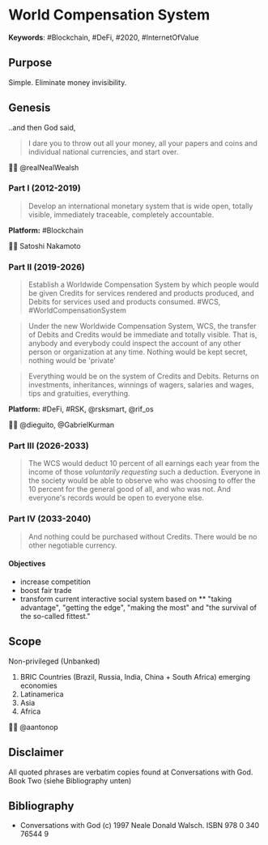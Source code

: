 # World Compensation System
__Keywords__: #Blockchain, #DeFi, #2020, #InternetOfValue


## Purpose 

Simple. Eliminate money invisibility.

## Genesis 

..and then God said, 
> I dare you to throw out all your money, all your papers and coins and individual national currencies, and start over.

🙏🏽 @realNealWealsh

### Part I (2012-2019)

> Develop an international monetary system that is wide open, totally visible, immediately traceable, completely accountable. 

__Platform:__ #Blockchain

🙏🏽 Satoshi Nakamoto

### Part II (2019-2026)

> Establish a Worldwide Compensation System by which people would be given Credits for services rendered and products produced, and Debits for services used and products consumed. 
#WCS, #WorldCompensationSystem

> Under the new Worldwide Compensation System, WCS, the transfer of Debits and Credits would be immediate and totally visible.
> That is, anybody and everybody could inspect the account of any other person or organization at any time.
> Nothing would be kept secret, nothing would be 'private'

> Everything would be on the system of Credits and Debits.
> Returns on investments, inheritances, winnings of wagers, salaries and wages, tips and gratuities, everything.

__Platform:__ #DeFi, #RSK, @rsksmart, @rif_os

🙏🏽 @dieguito, @GabrielKurman


### Part III (2026-2033)

> The WCS would deduct 10 percent of all earnings each year from the income of those *voluntarily requesting* such a deduction.
> Everyone in the society would be able to observe who was choosing to offer the 10 percent for the general good of all, and who was not.
> And everyone's records would be open to everyone else.

### Part IV (2033-2040)

> And nothing could be purchased without Credits.
> There would be no other negotiable currency.

#### Objectives

* increase competition
* boost fair trade
* transform current interactive social system based on 
** "taking advantage", "getting the edge", "making the most" and "the survival of the so-called fittest."

## Scope

Non-privileged (Unbanked)

1. BRIC Countries (Brazil, Russia, India, China + South Africa) emerging economies
1. Latinamerica
1. Asia
1. Africa

🙏🏽 @aantonop

## Disclaimer

All quoted phrases are verbatim copies found at Conversations with God. Book Two (siehe Bibliography unten)

## Bibliography
- Conversations with God (c) 1997 Neale Donald Walsch. ISBN 978 0 340 76544 9
